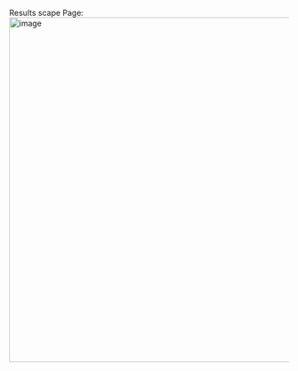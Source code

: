 Results scape Page:
<img width="992" height="623" alt="image" src="https://github.com/user-attachments/assets/0cbf2533-8e3b-4496-8f61-2d8165d8783d" />
